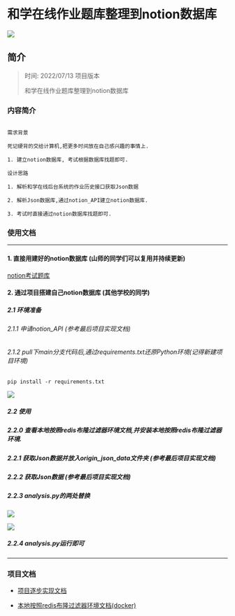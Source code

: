 # 和学在线作业题库整理到notion数据库

![](https://tva1.sinaimg.cn/large/e6c9d24ely1h46gwh86roj21id0u0wmu.jpg)

## 简介

> 时间: 2022/07/13 项目版本
>
> 和学在线作业题库整理到notion数据库

### 内容简介

```

需求背景

死记硬背的交给计算机,把更多时间放在自己感兴趣的事情上.

1. 建立notion数据库, 考试根据数据库找题即可.

设计思路

1. 解析和学在线后台系统的作业历史接口获取Json数据

2. 解析Json数据库,通过notion_API建立notion数据库.

3. 考试时直接通过notion数据库找题即可.

```

### 使用文档

---

#### 1. 直接用建好的notion数据库 (山师的同学们可以复用并持续更新)

[notion考试题库](https://genesisorgcn.notion.site/f406642b43ba49ff99844e621608f8d3?v=35e6eb4671e34683825a47cc2e050cc3)

#### 2. 通过项目搭建自己notion数据库 (其他学校的同学)

##### 2.1 环境准备

###### 2.1.1 申请notion_API (参考最后项目实现文档)

###### 2.1.2 pull下main分支代码后,通过requirements.txt还原Python环境(记得新建项目环境)

```shell
pip install -r requirements.txt
```

![](https://tva1.sinaimg.cn/large/e6c9d24ely1h46hhe5xqej21c80u0416.jpg)

##### 2.2 使用

##### 2.2.0 查看本地按照redis布隆过滤器环境文档,并安装本地按照redis布隆过滤器环境.

##### 2.2.1 获取Json数据并放入origin_json_data文件夹 (参考最后项目实现文档)

##### 2.2.2 获取Json数据 (参考最后项目实现文档)

##### 2.2.3 analysis.py的两处替换

![](https://tva1.sinaimg.cn/large/e6c9d24ely1h46htnbjilj20yp0u0gol.jpg)

![](https://tva1.sinaimg.cn/large/e6c9d24ely1h46hut8dvvj20u00wvq6f.jpg)

##### 2.2.4 analysis.py运行即可

---

### 项目文档

- [项目逐步实现文档](https://genesisorgcn.notion.site/notion-afb97748bd2344d18c2feffb0eb384cf)

- [本地按照redis布隆过滤器环境文档(docker)](https://genesisorgcn.notion.site/redis-0fbf0fc39601438eae72d67b4ead9227)

